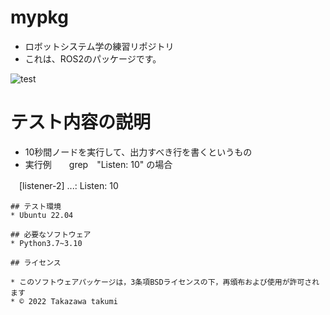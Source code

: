 # mypkg
* ロボットシステム学の練習リポジトリ
* これは、ROS2のパッケージです。

![test](https://github.com/tkzwtkmo419/mypkg/actions/workflows/test.yml/badge.svg)

# テスト内容の説明

* 10秒間ノードを実行して、出力すべき行を書くというもの
* 実行例　　grep　"Listen: 10" の場合

　[listener-2] ...: Listen: 10
```
## テスト環境
* Ubuntu 22.04

## 必要なソフトウェア
* Python3.7~3.10

## ライセンス

* このソフトウェアパッケージは，3条項BSDライセンスの下，再頒布および使用が許可されます
* © 2022 Takazawa takumi
